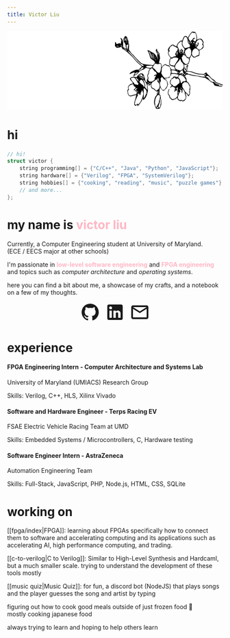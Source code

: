 ```yaml
---
title: Victor Liu
---
```

<img src="./branch.svg" width="700" height="183">  

# hi

```cpp
// hi!
struct victor {
	string programming[] = {"C/C++", "Java", "Python", "JavaScript"};
	string hardware[] = {"Verilog", "FPGA", "SystemVerilog"};
	string hobbies[] = {"cooking", "reading", "music", "puzzle games"};
	// and more...
};
```

<h1>my name is <span style="color:#ffb7c5">victor liu</span></h1>

Currently, a Computer Engineering student at University of Maryland.  
(ECE / EECS major at other schools)

I'm passionate in <span style="color:#ffb7c5"><b>low-level software engineering</b></span> and <span style="color:#ffb7c5"><b>FPGA engineering</b></span>  
and topics such as <span class="bw"><i>computer architecture</i></span> and <span class="bw"><i>operating systems</i></span>.

here you can find a bit about me, a showcase of my crafts, and a notebook on a few of my thoughts.

<div style="display: flex; justify-content: center; gap: 10px;">
	<a href="https://github.com/notvictorl" target="_blank">
	    <svg xmlns="http://www.w3.org/2000/svg" width="48" height="48" viewBox="0 0 24 24" title="GitHub"><title>GitHub</title><path fill="currentColor" d="M12 2A10 10 0 0 0 2 12c0 4.42 2.87 8.17 6.84 9.5c.5.08.66-.23.66-.5v-1.69c-2.77.6-3.36-1.34-3.36-1.34c-.46-1.16-1.11-1.47-1.11-1.47c-.91-.62.07-.6.07-.6c1 .07 1.53 1.03 1.53 1.03c.87 1.52 2.34 1.07 2.91.83c.09-.65.35-1.09.63-1.34c-2.22-.25-4.55-1.11-4.55-4.92c0-1.11.38-2 1.03-2.71c-.1-.25-.45-1.29.1-2.64c0 0 .84-.27 2.75 1.02c.79-.22 1.65-.33 2.5-.33s1.71.11 2.5.33c1.91-1.29 2.75-1.02 2.75-1.02c.55 1.35.2 2.39.1 2.64c.65.71 1.03 1.6 1.03 2.71c0 3.82-2.34 4.66-4.57 4.91c.36.31.69.92.69 1.85V21c0 .27.16.59.67.5C19.14 20.16 22 16.42 22 12A10 10 0 0 0 12 2"/></svg>
	</a>
	<a href="https://linkedin.com/in/victorliu2" target="_blank">
	    <svg xmlns="http://www.w3.org/2000/svg" width="48" height="48" viewBox="0 0 24 24" title="LinkedIn"><title>LinkedIn</title><path fill="currentColor" d="M19 3a2 2 0 0 1 2 2v14a2 2 0 0 1-2 2H5a2 2 0 0 1-2-2V5a2 2 0 0 1 2-2zm-.5 15.5v-5.3a3.26 3.26 0 0 0-3.26-3.26c-.85 0-1.84.52-2.32 1.3v-1.11h-2.79v8.37h2.79v-4.93c0-.77.62-1.4 1.39-1.4a1.4 1.4 0 0 1 1.4 1.4v4.93zM6.88 8.56a1.68 1.68 0 0 0 1.68-1.68c0-.93-.75-1.69-1.68-1.69a1.69 1.69 0 0 0-1.69 1.69c0 .93.76 1.68 1.69 1.68m1.39 9.94v-8.37H5.5v8.37z"/></svg>
	</a>
	<a href="mailto:victorliu2@protonmail.com" target="_blank">
	    <svg xmlns="http://www.w3.org/2000/svg" width="48" height="48" viewBox="0 0 24 24" title="Email"><title>Email</title><path fill="currentColor" d="M22 6c0-1.1-.9-2-2-2H4c-1.1 0-2 .9-2 2v12c0 1.1.9 2 2 2h16c1.1 0 2-.9 2-2zm-2 0l-8 5l-8-5zm0 12H4V8l8 5l8-5z"/></svg>
	</a>
</div>

# experience

#### FPGA Engineering Intern - Computer Architecture and Systems Lab
University of Maryland (UMIACS) Research Group

Skills: Verilog, C++, HLS, Xilinx Vivado
#### Software and Hardware Engineer - Terps Racing EV
FSAE Electric Vehicle Racing Team at UMD

Skills: Embedded Systems / Microcontrollers, C, Hardware testing
#### Software Engineer Intern - AstraZeneca
Automation Engineering Team

Skills: Full-Stack, JavaScript, PHP, Node.js, HTML, CSS, SQLite
# working on

[[fpga/index|FPGA]]: learning about FPGAs specifically how to connect them to software and accelerating computing and its applications such as accelerating AI, high performance computing, and trading.

[[c-to-verilog|C to Verilog]]: Similar to High-Level Synthesis and Hardcaml, but a much smaller scale. trying to understand the development of these tools mostly

[[music quiz|Music Quiz]]: for fun, a discord bot (NodeJS) that plays songs and the player guesses the song and artist by typing

figuring out how to cook good meals outside of just frozen food 🍳  
mostly cooking japanese food

always trying to learn and hoping to help others learn